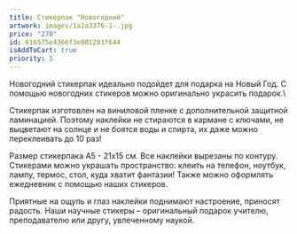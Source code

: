 ```yaml
---
title: Стикерпак "Новогодний"
artwork: images/1a2a3376-1-.jpg
price: "270"
id: 616575e4366f3e001283f644
isAddToCart: true
priority: 5
---
```

Новогодний стикерпак идеально подойдет для подарка на Новый Год. С помощью новогодних стикеров можно оригинально украсить подарок.\

Стикерпак изготовлен на виниловой пленке с дополнительной защитной ламинацией. Поэтому наклейки не стираются в кармане с ключами, не выцветают на солнце и не боятся воды и спирта, их даже можно переклеивать до 10 раз!

Размер стикерпака А5 - 21х15 см. Все наклейки вырезаны по контуру.  Стикерами можно украшать пространство: клеить на телефон, ноутбук, лампу, термос, стол, куда хватит фантазии! Также можно оформлять ежедневник с помощью наших стикеров.

Приятные на ощупь и глаз наклейки поднимают настроение, приносят радость. Наши научные стикеры – оригинальный подарок учителю, преподавателю или другу, увлеченному наукой.